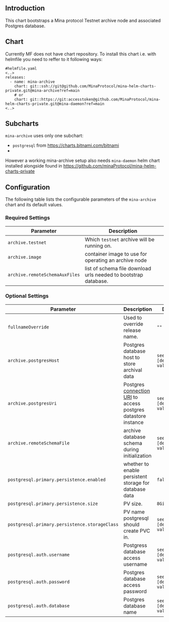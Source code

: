 ## Introduction

This chart bootstraps a Mina protocol Testnet archive node and associated Postgres database.

## Chart

Currently MF does not have chart repository. To install this chart i.e. with helmfile you need to reffer to it following ways:
 ```console
 #helmfile.yaml
 <..>
 releases:
   - name: mina-archive
     chart: git::ssh://git@github.com/MinaProtocol/mina-helm-charts-private.git@mina-archive?ref=main
     # or
     chart: git::https://git:accesstoken@github.com/MinaProtocol/mina-helm-charts-private.git@mina-daemon?ref=main
 <..>
 ```

## Subcharts

`mina-archive` uses only one subchart:
 - `postgresql` from https://charts.bitnami.com/bitnami
 -
However a working mina-archive setup also needs `mina-daemon` helm chart installed alongside found in https://github.com/minaProtocol/mina-helm-charts-private

## Configuration

The following table lists the configurable parameters of the `mina-archive` chart and its default values.

### Required Settings

Parameter | Description
--- | ---
`archive.testnet` | Which `testnet` archive will be running on.
`archive.image` | container image to use for operating an archive node
`archive.remoteSchemaAuxFiles` | list of schema file download urls needed to bootstrap database.

### Optional Settings

Parameter | Description | Default
--- | --- | ---
`fullnameOverride` | Used to override release name. | `""`
`archive.postgresHost` | Postgres database host to store archival data | `see [default] values.yaml`
`archive.postgresUri` | Postgres [connection URI](https://www.postgresql.org/docs/current/libpq-connect.html#LIBPQ-CONNSTRING) to access postgres datastore instance | `see [default] values.yaml`
`archive.remoteSchemaFile` | archive database schema during initialization | `see [default] values.yaml`
`postgresql.primary.persistence.enabled` | whether to enable persistent storage for database data | `false`
`postgresql.primary.persistence.size` | PV size. | `8Gi`
`postgresql.primary.persistence.storageClass` | PV name postgresql should create PVC in. | `see [default] values.yaml`
`postgresql.auth.username` | Postgress database access username | `see [default] values.yaml`
`postgresql.auth.password` | Postgres database access password | `see [default] values.yaml`
`postgresql.auth.database` | Postgres database name | `see [default] values.yaml`
